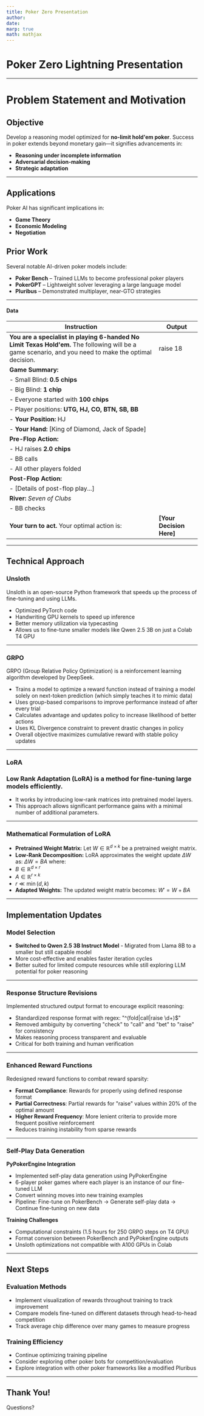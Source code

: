 ```yaml
---
title: Poker Zero Presentation
author: 
date: 
marp: true
math: mathjax
---
```


# Poker Zero Lightning Presentation
---
# **Problem Statement and Motivation**

## **Objective**
Develop a reasoning model optimized for **no-limit hold'em poker**. Success in poker extends beyond monetary gain—it signifies advancements in:
- **Reasoning under incomplete information**
- **Adversarial decision-making**
- **Strategic adaptation**
---
## **Applications**
Poker AI has significant implications in:
- **Game Theory** 
- **Economic Modeling** 
- **Negotiation** 

## **Prior Work**
Several notable AI-driven poker models include:
- **Poker Bench** – Trained LLMs to become professional poker players
- **PokerGPT** – Lightweight solver leveraging a large language model
- **Pluribus** – Demonstrated multiplayer, near-GTO strategies

---
#### Data
| **Instruction** | **Output** |
|---------------|-----------|
| **You are a specialist in playing 6-handed No Limit Texas Hold'em.** The following will be a game scenario, and you need to make the optimal decision.  | raise 18
| **Game Summary:** 
| - Small Blind: **0.5 chips**  
| - Big Blind: **1 chip**  
| - Everyone started with **100 chips**  
| - Player positions: **UTG, HJ, CO, BTN, SB, BB**  
| - **Your Position:** HJ  |
| - **Your Hand:** [King of Diamond, Jack of Spade]  
| **Pre-Flop Action:** |
| - HJ raises **2.0 chips** |
| - BB calls |
| - All other players folded |
| **Post-Flop Action:** |
| - [Details of post-flop play...] |
| **River:** *Seven of Clubs* |
| - BB checks |
| **Your turn to act.** Your optimal action is: | **[Your Decision Here]** |

---
## Technical Approach

### Unsloth

Unsloth is an open-source Python framework that speeds up the process of fine-tuning and using LLMs.
- Optimized PyTorch code
- Handwriting GPU kernels to speed up inference
- Better memory utilization via typecasting
- Allows us to fine-tune smaller models like Qwen 2.5 3B on just a Colab T4 GPU

---

### GRPO

GRPO (Group Relative Policy Optimization) is a reinforcement learning algorithm developed by DeepSeek.

- Trains a model to optimize a reward function instead of training a model solely on next-token prediction (which simply teaches it to mimic data)
- Uses group-based comparisons to improve performance instead of after every trial
- Calculates advantage and updates policy to increase likelihood of better actions
- Uses KL Divergence constraint to prevent drastic changes in policy
- Overall objective maximizes cumulative reward with stable policy updates

---
### LoRA

### **Low Rank Adaptation (LoRA)** is a method for fine-tuning large models efficiently.
- It works by introducing low-rank matrices into pretrained model layers. 
- This approach allows significant performance gains with a minimal number of additional parameters. 

---

### Mathematical Formulation of LoRA 
- **Pretrained Weight Matrix:** Let  $W \in \mathbb{R}^{d \times k}$ be a pretrained weight matrix. 
- **Low-Rank Decomposition:** LoRA approximates the weight update $\Delta W$ as: $\Delta W = BA$
where: 
- $B \in \mathbb{R}^{d \times r}$
- $A \in \mathbb{R}^{r \times k}$
- $r \ll \min(d, k)$
- **Adapted Weights:** The updated weight matrix becomes: $W' = W + BA$

---
## Implementation Updates

### Model Selection

- **Switched to Qwen 2.5 3B Instruct Model** - Migrated from Llama 8B to a smaller but still capable model
- More cost-effective and enables faster iteration cycles
- Better suited for limited compute resources while still exploring LLM potential for poker reasoning

---

### Response Structure Revisions

Implemented structured output format to encourage explicit reasoning:

- Standardized response format with regex: "^(fold|call|raise \d+)$"
- Removed ambiguity by converting "check" to "call" and "bet" to "raise" for consistency 
- Makes reasoning process transparent and evaluable
- Critical for both training and human verification

---

### Enhanced Reward Functions

Redesigned reward functions to combat reward sparsity:

- **Format Compliance**: Rewards for properly using defined response format
- **Partial Correctness**: Partial rewards for "raise" values within 20% of the optimal amount
- **Higher Reward Frequency**: More lenient criteria to provide more frequent positive reinforcement
- Reduces training instability from sparse rewards

---

### Self-Play Data Generation

**PyPokerEngine Integration**
- Implemented self-play data generation using PyPokerEngine 
- 6-player poker games where each player is an instance of our fine-tuned LLM
- Convert winning moves into new training examples
- Pipeline: Fine-tune on PokerBench → Generate self-play data → Continue fine-tuning on new data

**Training Challenges**
- Computational constraints (1.5 hours for 250 GRPO steps on T4 GPU)
- Format conversion between PokerBench and PyPokerEngine outputs
- Unsloth optimizations not compatible with A100 GPUs in Colab

---

## Next Steps

### Evaluation Methods
- Implement visualization of rewards throughout training to track improvement
- Compare models fine-tuned on different datasets through head-to-head competition
- Track average chip difference over many games to measure progress

### Training Efficiency
- Continue optimizing training pipeline
- Consider exploring other poker bots for competition/evaluation
- Explore integration with other poker frameworks like a modified Pluribus

---

## Thank You!
Questions?